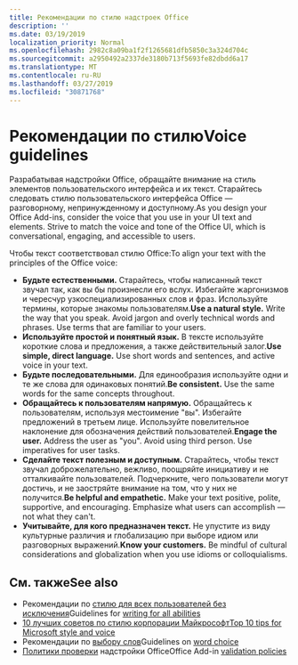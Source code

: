 ```yaml
---
title: Рекомендации по стилю надстроек Office
description: ''
ms.date: 03/19/2019
localization_priority: Normal
ms.openlocfilehash: 2982c8a09ba1f2f1265681dfb5850c3a324d704c
ms.sourcegitcommit: a2950492a2337de3180b713f5693fe82dbdd6a17
ms.translationtype: MT
ms.contentlocale: ru-RU
ms.lasthandoff: 03/27/2019
ms.locfileid: "30871768"
---
```

# <a name="voice-guidelines"></a><span data-ttu-id="3a195-102">Рекомендации по стилю</span><span class="sxs-lookup"><span data-stu-id="3a195-102">Voice guidelines</span></span>

<span data-ttu-id="3a195-p101">Разрабатывая надстройки Office, обращайте внимание на стиль элементов пользовательского интерфейса и их текст. Старайтесь следовать стилю пользовательского интерфейса Office — разговорному, непринужденному и доступному.</span><span class="sxs-lookup"><span data-stu-id="3a195-p101">As you design your Office Add-ins, consider the voice that you use in your UI text and elements. Strive to match the voice and tone of the Office UI, which is conversational, engaging, and accessible to users.</span></span> 

<span data-ttu-id="3a195-105">Чтобы текст соответствовал стилю Office:</span><span class="sxs-lookup"><span data-stu-id="3a195-105">To align your text with the principles of the Office voice:</span></span>

- <span data-ttu-id="3a195-p102">**Будьте естественными.** Старайтесь, чтобы написанный текст звучал так, как вы бы произнесли его вслух. Избегайте жаргонизмов и чересчур узкоспециализированных слов и фраз. Используйте термины, которые знакомы пользователям.</span><span class="sxs-lookup"><span data-stu-id="3a195-p102">**Use a natural style.** Write the way that you speak. Avoid jargon and overly technical words and phrases. Use terms that are familiar to your users.</span></span>
- <span data-ttu-id="3a195-p103">**Используйте простой и понятный язык.** В тексте используйте короткие слова и предложения, а также действительный залог.</span><span class="sxs-lookup"><span data-stu-id="3a195-p103">**Use simple, direct language.** Use short words and sentences, and active voice in your text.</span></span>
- <span data-ttu-id="3a195-p104">**Будьте последовательными.** Для единообразия используйте одни и те же слова для одинаковых понятий.</span><span class="sxs-lookup"><span data-stu-id="3a195-p104">**Be consistent.** Use the same words for the same concepts throughout.</span></span>
- <span data-ttu-id="3a195-p105">**Обращайтесь к пользователям напрямую.** Обращайтесь к пользователям, используя местоимение "вы". Избегайте предложений в третьем лице. Используйте повелительное наклонение для обозначения действий пользователей.</span><span class="sxs-lookup"><span data-stu-id="3a195-p105">**Engage the user.** Address the user as "you". Avoid using third person. Use imperatives for user tasks.</span></span>
- <span data-ttu-id="3a195-p106">**Сделайте текст полезным и доступным.** Старайтесь, чтобы текст звучал доброжелательно, вежливо, поощряйте инициативу и не отталкивайте пользователей. Подчеркните, чего пользователи могут достичь, и не заостряйте внимание на том, что у них не получится.</span><span class="sxs-lookup"><span data-stu-id="3a195-p106">**Be helpful and empathetic.** Make your text positive, polite, supportive, and encouraging. Emphasize what users can accomplish ― not what they can't.</span></span>
- <span data-ttu-id="3a195-p107">**Учитывайте, для кого предназначен текст.** Не упустите из виду культурные различия и глобализацию при выборе идиом или разговорных выражений.</span><span class="sxs-lookup"><span data-stu-id="3a195-p107">**Know your customers.** Be mindful of cultural considerations and globalization when you use idioms or colloquialisms.</span></span>

## <a name="see-also"></a><span data-ttu-id="3a195-123">См. также</span><span class="sxs-lookup"><span data-stu-id="3a195-123">See also</span></span>

- <span data-ttu-id="3a195-124">Рекомендации по [стилю для всех пользователей без исключения](/style-guide/accessibility/writing-all-abilities)</span><span class="sxs-lookup"><span data-stu-id="3a195-124">Guidelines for [writing for all abilities](/style-guide/accessibility/writing-all-abilities)</span></span>
- [<span data-ttu-id="3a195-125">10 лучших советов по стилю корпорации Майкрософт</span><span class="sxs-lookup"><span data-stu-id="3a195-125">Top 10 tips for Microsoft style and voice</span></span>](/style-guide/top-10-tips-style-voice)
- <span data-ttu-id="3a195-126">Рекомендации по [выбору слов](/style-guide/word-choice/)</span><span class="sxs-lookup"><span data-stu-id="3a195-126">Guidelines on [word choice](/style-guide/word-choice/)</span></span>
- <span data-ttu-id="3a195-127">[Политики проверки](/office/dev/store/validation-policies) надстройки Office</span><span class="sxs-lookup"><span data-stu-id="3a195-127">Office Add-in [validation policies](/office/dev/store/validation-policies)</span></span>
